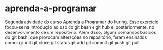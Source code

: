 # aprenda-a-programar
Segunda atividade do curso Aprenda a Programar do Ituring.
Esse exercício focou-se na introdução ao uso do git bash e git hub e, posteriormente, no desenvolvimento de um repositório. 
Além disso, alguns comandos básicos do git bash, que provocam alterações no repositório, foram ensinados como:
git init
git clone
git status
git add
git commit
git push
git pull
